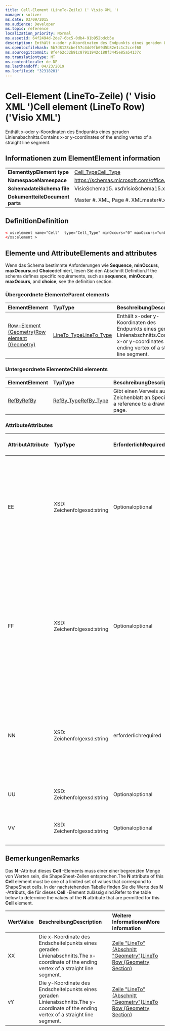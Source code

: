 ```yaml
---
title: Cell-Element (LineTo-Zeile) (' Visio XML ')
manager: soliver
ms.date: 03/09/2015
ms.audience: Developer
ms.topic: reference
localization_priority: Normal
ms.assetid: 64f2494d-2de7-6bc5-0db4-91b952bdcb5e
description: Enthält x-oder y-Koordinaten des Endpunkts eines geraden Linienabschnitts.
ms.openlocfilehash: 5b7d8128cbef57c4dd9fb69d5b82e1c1c2ccef68
ms.sourcegitcommit: 8fe462c32b91c87911942c188f3445e85a54137c
ms.translationtype: MT
ms.contentlocale: de-DE
ms.lasthandoff: 04/23/2019
ms.locfileid: "32318201"
---
```

# <a name="cell-element-lineto-row-visio-xml"></a><span data-ttu-id="a6fab-103">Cell-Element (LineTo-Zeile) (' Visio XML ')</span><span class="sxs-lookup"><span data-stu-id="a6fab-103">Cell element (LineTo Row) ('Visio XML')</span></span>

<span data-ttu-id="a6fab-104">Enthält x-oder y-Koordinaten des Endpunkts eines geraden Linienabschnitts.</span><span class="sxs-lookup"><span data-stu-id="a6fab-104">Contains x-or y-coordinates of the ending vertex of a straight line segment.</span></span>
  
## <a name="element-information"></a><span data-ttu-id="a6fab-105">Informationen zum Element</span><span class="sxs-lookup"><span data-stu-id="a6fab-105">Element information</span></span>

|||
|:-----|:-----|
|<span data-ttu-id="a6fab-106">**Elementtyp**</span><span class="sxs-lookup"><span data-stu-id="a6fab-106">**Element type**</span></span> <br/> |[<span data-ttu-id="a6fab-107">Cell_Type</span><span class="sxs-lookup"><span data-stu-id="a6fab-107">Cell_Type</span></span>](cell_type-complextypevisio-xml.md) <br/> |
|<span data-ttu-id="a6fab-108">**Namespace**</span><span class="sxs-lookup"><span data-stu-id="a6fab-108">**Namespace**</span></span> <br/> |https://schemas.microsoft.com/office/visio/2012/main  <br/> |
|<span data-ttu-id="a6fab-109">**Schemadatei**</span><span class="sxs-lookup"><span data-stu-id="a6fab-109">**Schema file**</span></span> <br/> |<span data-ttu-id="a6fab-110">VisioSchema15. xsd</span><span class="sxs-lookup"><span data-stu-id="a6fab-110">VisioSchema15.xsd</span></span>  <br/> |
|<span data-ttu-id="a6fab-111">**Dokumentteile**</span><span class="sxs-lookup"><span data-stu-id="a6fab-111">**Document parts**</span></span> <br/> |<span data-ttu-id="a6fab-112">Master #. XML, Page #. XML</span><span class="sxs-lookup"><span data-stu-id="a6fab-112">master#.xml, page#.xml</span></span>  <br/> |
   
## <a name="definition"></a><span data-ttu-id="a6fab-113">Definition</span><span class="sxs-lookup"><span data-stu-id="a6fab-113">Definition</span></span>

```XML
< xs:element name="Cell"  type="Cell_Type" minOccurs="0" maxOccurs="unbounded" >
</xs:element >
```

## <a name="elements-and-attributes"></a><span data-ttu-id="a6fab-114">Elemente und Attribute</span><span class="sxs-lookup"><span data-stu-id="a6fab-114">Elements and attributes</span></span>

<span data-ttu-id="a6fab-115">Wenn das Schema bestimmte Anforderungen wie **Sequence**, **minOccurs**, **maxOccurs**und **Choice**definiert, lesen Sie den Abschnitt Definition.</span><span class="sxs-lookup"><span data-stu-id="a6fab-115">If the schema defines specific requirements, such as **sequence**, **minOccurs**, **maxOccurs**, and **choice**, see the definition section.</span></span> 
  
### <a name="parent-elements"></a><span data-ttu-id="a6fab-116">Übergeordnete Elemente</span><span class="sxs-lookup"><span data-stu-id="a6fab-116">Parent elements</span></span>

|<span data-ttu-id="a6fab-117">**Element**</span><span class="sxs-lookup"><span data-stu-id="a6fab-117">**Element**</span></span>|<span data-ttu-id="a6fab-118">**Typ**</span><span class="sxs-lookup"><span data-stu-id="a6fab-118">**Type**</span></span>|<span data-ttu-id="a6fab-119">**Beschreibung**</span><span class="sxs-lookup"><span data-stu-id="a6fab-119">**Description**</span></span>|
|:-----|:-----|:-----|
|[<span data-ttu-id="a6fab-120">Row-Element (Geometry)</span><span class="sxs-lookup"><span data-stu-id="a6fab-120">Row element (Geometry)</span></span>](row-element-geometry-sectionvisio-xml.md) <br/> |[<span data-ttu-id="a6fab-121">LineTo_Type</span><span class="sxs-lookup"><span data-stu-id="a6fab-121">LineTo_Type</span></span>](lineto_type-complextypevisio-xml.md) <br/> |<span data-ttu-id="a6fab-122">Enthält x-oder y-Koordinaten des Endpunkts eines geraden Linienabschnitts.</span><span class="sxs-lookup"><span data-stu-id="a6fab-122">Contains x-or y-coordinates of the ending vertex of a straight line segment.</span></span>  <br/> |
   
### <a name="child-elements"></a><span data-ttu-id="a6fab-123">Untergeordnete Elemente</span><span class="sxs-lookup"><span data-stu-id="a6fab-123">Child elements</span></span>

|<span data-ttu-id="a6fab-124">**Element**</span><span class="sxs-lookup"><span data-stu-id="a6fab-124">**Element**</span></span>|<span data-ttu-id="a6fab-125">**Typ**</span><span class="sxs-lookup"><span data-stu-id="a6fab-125">**Type**</span></span>|<span data-ttu-id="a6fab-126">**Beschreibung**</span><span class="sxs-lookup"><span data-stu-id="a6fab-126">**Description**</span></span>|
|:-----|:-----|:-----|
|[<span data-ttu-id="a6fab-127">RefBy</span><span class="sxs-lookup"><span data-stu-id="a6fab-127">RefBy</span></span>](refby-element-cell_type-complextypevisio-xml.md) <br/> |[<span data-ttu-id="a6fab-128">RefBy_Type</span><span class="sxs-lookup"><span data-stu-id="a6fab-128">RefBy_Type</span></span>](refby_type-complextypevisio-xml.md) <br/> |<span data-ttu-id="a6fab-129">Gibt einen Verweis auf ein Zeichenblatt an.</span><span class="sxs-lookup"><span data-stu-id="a6fab-129">Specifies a reference to a drawing page.</span></span>  <br/> |
   
### <a name="attributes"></a><span data-ttu-id="a6fab-130">Attribute</span><span class="sxs-lookup"><span data-stu-id="a6fab-130">Attributes</span></span>

|<span data-ttu-id="a6fab-131">**Attribut**</span><span class="sxs-lookup"><span data-stu-id="a6fab-131">**Attribute**</span></span>|<span data-ttu-id="a6fab-132">**Typ**</span><span class="sxs-lookup"><span data-stu-id="a6fab-132">**Type**</span></span>|<span data-ttu-id="a6fab-133">**Erforderlich**</span><span class="sxs-lookup"><span data-stu-id="a6fab-133">**Required**</span></span>|<span data-ttu-id="a6fab-134">**Beschreibung**</span><span class="sxs-lookup"><span data-stu-id="a6fab-134">**Description**</span></span>|<span data-ttu-id="a6fab-135">**Mögliche Werte**</span><span class="sxs-lookup"><span data-stu-id="a6fab-135">**Possible values**</span></span>|
|:-----|:-----|:-----|:-----|:-----|
|<span data-ttu-id="a6fab-136">E</span><span class="sxs-lookup"><span data-stu-id="a6fab-136">E</span></span>  <br/> |<span data-ttu-id="a6fab-137">XSD: Zeichenfolge</span><span class="sxs-lookup"><span data-stu-id="a6fab-137">xsd:string</span></span>  <br/> |<span data-ttu-id="a6fab-138">Optional</span><span class="sxs-lookup"><span data-stu-id="a6fab-138">optional</span></span>  <br/> |<span data-ttu-id="a6fab-139">Gibt an, dass die Formel zu einem Fehler ausgewertet wird.</span><span class="sxs-lookup"><span data-stu-id="a6fab-139">Indicates that the formula evaluates to an error.</span></span> <span data-ttu-id="a6fab-140">Der Wert von **E** ist der aktuelle Wert (eine Fehler Meldungszeichenfolge); der Wert des **V** -Attributs ist der letzte gültige Wert.</span><span class="sxs-lookup"><span data-stu-id="a6fab-140">The value of **E** is the current value (an error message string); the value of the **V** attribute is the last valid value.</span></span>  <br/> |<span data-ttu-id="a6fab-141">Eine Fehlermeldungs-Zeichenfolge.</span><span class="sxs-lookup"><span data-stu-id="a6fab-141">An error message string.</span></span>  <br/> |
|<span data-ttu-id="a6fab-142">F</span><span class="sxs-lookup"><span data-stu-id="a6fab-142">F</span></span>  <br/> |<span data-ttu-id="a6fab-143">XSD: Zeichenfolge</span><span class="sxs-lookup"><span data-stu-id="a6fab-143">xsd:string</span></span>  <br/> |<span data-ttu-id="a6fab-144">Optional</span><span class="sxs-lookup"><span data-stu-id="a6fab-144">optional</span></span>  <br/> | <span data-ttu-id="a6fab-145">Stellt die Formel des Elements dar.</span><span class="sxs-lookup"><span data-stu-id="a6fab-145">Represents the element's formula.</span></span> <span data-ttu-id="a6fab-146">Dieses Attribut kann eine der folgenden Zeichenfolgen enthalten:</span><span class="sxs-lookup"><span data-stu-id="a6fab-146">This attribute can contain one of the following strings:</span></span>  <br/>  <span data-ttu-id="a6fab-147">' (eine Formel) ', wenn die Formel lokal vorhanden ist</span><span class="sxs-lookup"><span data-stu-id="a6fab-147">'(some formula)' if the formula exists locally</span></span>  <br/>  <span data-ttu-id="a6fab-148">`No Formula`Wenn die Formel lokal gelöscht oder gesperrt ist</span><span class="sxs-lookup"><span data-stu-id="a6fab-148">`No Formula` if the formula is locally deleted or blocked</span></span>  <br/>  <span data-ttu-id="a6fab-149">`Inh`Wenn die Formel geerbt wird.</span><span class="sxs-lookup"><span data-stu-id="a6fab-149">`Inh` if the formula is inherited.</span></span>  <br/> |<span data-ttu-id="a6fab-150">Eine Formel.</span><span class="sxs-lookup"><span data-stu-id="a6fab-150">A formula.</span></span>  <br/> |
|<span data-ttu-id="a6fab-151">N</span><span class="sxs-lookup"><span data-stu-id="a6fab-151">N</span></span>  <br/> |<span data-ttu-id="a6fab-152">XSD: Zeichenfolge</span><span class="sxs-lookup"><span data-stu-id="a6fab-152">xsd:string</span></span>  <br/> |<span data-ttu-id="a6fab-153">erforderlich</span><span class="sxs-lookup"><span data-stu-id="a6fab-153">required</span></span>  <br/> |<span data-ttu-id="a6fab-154">Stellt den Namen der ShapeSheet-Zelle dar.</span><span class="sxs-lookup"><span data-stu-id="a6fab-154">Represents the name of the ShapeSheet cell.</span></span>  <br/> |<span data-ttu-id="a6fab-155">Der Name der ShapeSheet-Zelle.</span><span class="sxs-lookup"><span data-stu-id="a6fab-155">The name of the ShapeSheet cell.</span></span>  <br/> <span data-ttu-id="a6fab-156">Weitere Informationen finden Sie im Abschnitt "Hinweise" unten.</span><span class="sxs-lookup"><span data-stu-id="a6fab-156">See the Remarks section below.</span></span>  <br/> |
|<span data-ttu-id="a6fab-157">U</span><span class="sxs-lookup"><span data-stu-id="a6fab-157">U</span></span>  <br/> |<span data-ttu-id="a6fab-158">XSD: Zeichenfolge</span><span class="sxs-lookup"><span data-stu-id="a6fab-158">xsd:string</span></span>  <br/> |<span data-ttu-id="a6fab-159">Optional</span><span class="sxs-lookup"><span data-stu-id="a6fab-159">optional</span></span>  <br/> |<span data-ttu-id="a6fab-160">Stellt eine Maßeinheit dar der Standardwert ist DL.</span><span class="sxs-lookup"><span data-stu-id="a6fab-160">Represents a unit of measure The default is DL.</span></span>  <br/> |<span data-ttu-id="a6fab-161">Die Einheiten der Zelle.</span><span class="sxs-lookup"><span data-stu-id="a6fab-161">The units of the cell.</span></span>  <br/> |
|<span data-ttu-id="a6fab-162">V</span><span class="sxs-lookup"><span data-stu-id="a6fab-162">V</span></span>  <br/> |<span data-ttu-id="a6fab-163">XSD: Zeichenfolge</span><span class="sxs-lookup"><span data-stu-id="a6fab-163">xsd:string</span></span>  <br/> |<span data-ttu-id="a6fab-164">Optional</span><span class="sxs-lookup"><span data-stu-id="a6fab-164">optional</span></span>  <br/> |<span data-ttu-id="a6fab-165">Stellt den Wert der Zelle dar.</span><span class="sxs-lookup"><span data-stu-id="a6fab-165">Represents the value of the cell.</span></span>  <br/> |<span data-ttu-id="a6fab-166">Der Wert der ShapeSheet-Zelle.</span><span class="sxs-lookup"><span data-stu-id="a6fab-166">The value of the ShapeSheet cell.</span></span>  <br/> |
   
## <a name="remarks"></a><span data-ttu-id="a6fab-167">Bemerkungen</span><span class="sxs-lookup"><span data-stu-id="a6fab-167">Remarks</span></span>

<span data-ttu-id="a6fab-168">Das **N** -Attribut dieses **Cell** -Elements muss einer einer begrenzten Menge von Werten sein, die ShapeSheet-Zellen entsprechen.</span><span class="sxs-lookup"><span data-stu-id="a6fab-168">The **N** attribute of this **Cell** element must be one of a limited set of values that correspond to ShapeSheet cells.</span></span> <span data-ttu-id="a6fab-169">In der nachstehenden Tabelle finden Sie die Werte des **N** -Attributs, die für dieses **Cell** -Element zulässig sind.</span><span class="sxs-lookup"><span data-stu-id="a6fab-169">Refer to the table below to determine the values of the **N** attribute that are permitted for this **Cell** element.</span></span> 
  
|<span data-ttu-id="a6fab-170">**Wert**</span><span class="sxs-lookup"><span data-stu-id="a6fab-170">**Value**</span></span>|<span data-ttu-id="a6fab-171">**Beschreibung**</span><span class="sxs-lookup"><span data-stu-id="a6fab-171">**Description**</span></span>|<span data-ttu-id="a6fab-172">**Weitere Informationen**</span><span class="sxs-lookup"><span data-stu-id="a6fab-172">**More information**</span></span>|
|:-----|:-----|:-----|
|<span data-ttu-id="a6fab-173">X</span><span class="sxs-lookup"><span data-stu-id="a6fab-173">X</span></span>  <br/> |<span data-ttu-id="a6fab-174">Die x-Koordinate des Endscheitelpunkts eines geraden Linienabschnitts.</span><span class="sxs-lookup"><span data-stu-id="a6fab-174">The x-coordinate of the ending vertex of a straight line segment.</span></span>  <br/> |[<span data-ttu-id="a6fab-175">Zeile "LineTo" (Abschnitt "Geometry")</span><span class="sxs-lookup"><span data-stu-id="a6fab-175">LineTo Row (Geometry Section)</span></span>](lineto-row-geometry-section.md) <br/> |
|<span data-ttu-id="a6fab-176">v</span><span class="sxs-lookup"><span data-stu-id="a6fab-176">Y</span></span>  <br/> |<span data-ttu-id="a6fab-177">Die y-Koordinate des Endscheitelpunkts eines geraden Linienabschnitts.</span><span class="sxs-lookup"><span data-stu-id="a6fab-177">The y-coordinate of the ending vertex of a straight line segment.</span></span>  <br/> |[<span data-ttu-id="a6fab-178">Zeile "LineTo" (Abschnitt "Geometry")</span><span class="sxs-lookup"><span data-stu-id="a6fab-178">LineTo Row (Geometry Section)</span></span>](lineto-row-geometry-section.md) <br/> |
   

